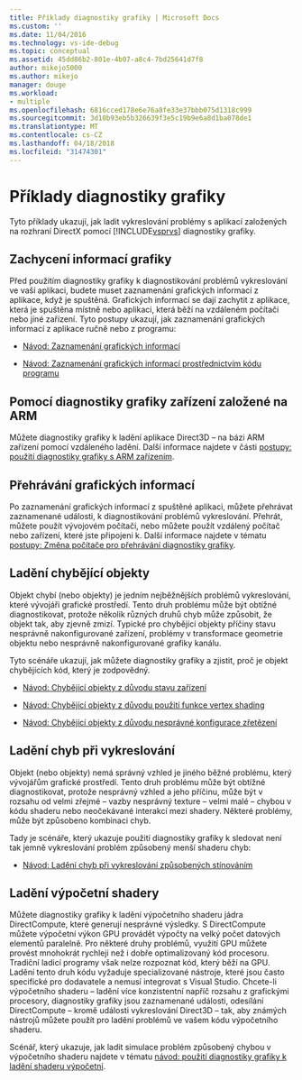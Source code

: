 ```yaml
---
title: Příklady diagnostiky grafiky | Microsoft Docs
ms.custom: ''
ms.date: 11/04/2016
ms.technology: vs-ide-debug
ms.topic: conceptual
ms.assetid: 45dd86b2-801e-4b07-a8c4-7bd25641d7f8
author: mikejo5000
ms.author: mikejo
manager: douge
ms.workload:
- multiple
ms.openlocfilehash: 6816cced178e6e76a8fe33e37bbb075d1318c999
ms.sourcegitcommit: 3d10b93eb5b326639f3e5c19b9e6a8d1ba078de1
ms.translationtype: MT
ms.contentlocale: cs-CZ
ms.lasthandoff: 04/18/2018
ms.locfileid: "31474301"
---
```

# <a name="graphics-diagnostics-examples"></a>Příklady diagnostiky grafiky
Tyto příklady ukazují, jak ladit vykreslování problémy s aplikací založených na rozhraní DirectX pomocí [!INCLUDE[vsprvs](../../code-quality/includes/vsprvs_md.md)] diagnostiky grafiky.  
  
## <a name="capturing-graphics-information"></a>Zachycení informací grafiky  
 Před použitím diagnostiky grafiky k diagnostikování problémů vykreslování ve vaší aplikaci, budete muset zaznamenání grafických informací z aplikace, když je spuštěná. Grafických informací se dají zachytit z aplikace, která je spuštěna místně nebo aplikaci, která běží na vzdáleném počítači nebo jiné zařízení. Tyto postupy ukazují, jak zaznamenání grafických informací z aplikace ručně nebo z programu:  
  
-   [Návod: Zaznamenání grafických informací](walkthrough-capturing-graphics-information.md)  
  
-   [Návod: Zaznamenání grafických informací prostřednictvím kódu programu](walkthrough-capturing-graphics-information-programmatically.md)  
  
## <a name="use-graphics-diagnostics-with-an-arm-based-device"></a>Pomocí diagnostiky grafiky zařízení založené na ARM  
 Můžete diagnostiky grafiky k ladění aplikace Direct3D – na bázi ARM zařízení pomocí vzdáleného ladění. Další informace najdete v části [postupy: použití diagnostiky grafiky s ARM zařízením](how-to-use-graphics-diagnostics-with-an-arm-device.md).  
  
## <a name="playing-back-graphics-information"></a>Přehrávání grafických informací  
 Po zaznamenání grafických informací z spuštěné aplikaci, můžete přehrávat zaznamenané události, k diagnostikování problémů vykreslování. Přehrát, můžete použít vývojovém počítači, nebo můžete použít vzdálený počítač nebo zařízení, které jste připojeni k. Další informace najdete v tématu [postupy: Změna počítače pro přehrávání diagnostiky grafiky](how-to-change-the-graphics-diagnostics-playback-machine.md).  
  
## <a name="debugging-missing-objects"></a>Ladění chybějící objekty  
 Objekt chybí (nebo objekty) je jedním nejběžnějších problémů vykreslování, které vývojáři grafické prostředí. Tento druh problému může být obtížné diagnostikovat, protože několik různých druhů chyb může způsobit, že objekt tak, aby zjevně zmizí. Typické pro chybějící objekty příčiny stavu nesprávně nakonfigurované zařízení, problémy v transformace geometrie objektu nebo nesprávně nakonfigurované grafiky kanálu.  
  
 Tyto scénáře ukazují, jak můžete diagnostiky grafiky a zjistit, proč je objekt chybějících kód, který je zodpovědný.  
  
-   [Návod: Chybějící objekty z důvodu stavu zařízení](walkthrough-missing-objects-due-to-device-state.md)  
  
-   [Návod: Chybějící objekty z důvodu použití funkce vertex shading](walkthrough-missing-objects-due-to-vertex-shading.md)  
  
-   [Návod: Chybějící objekty z důvodu nesprávné konfigurace zřetězení](walkthrough-missing-objects-due-to-misconfigured-pipeline.md)  
  
## <a name="debugging-rendering-errors"></a>Ladění chyb při vykreslování  
 Objekt (nebo objekty) nemá správný vzhled je jiného běžné problému, který vývojářům grafické prostředí. Tento druh problému může být obtížné diagnostikovat, protože nesprávný vzhled a jeho příčinu, může být v rozsahu od velmi zřejmé – vazby nesprávný texture – velmi malé – chybou v kódu shaderu nebo neočekávané interakcí mezi shadery. Některé problémy, může být způsobeno kombinaci chyb.  
  
 Tady je scénáře, který ukazuje použití diagnostiky grafiky k sledovat není tak jemně vykreslování problém způsobený menší shaderu chyb:  
  
-   [Návod: Ladění chyb při vykreslování způsobených stínováním](walkthrough-debugging-rendering-errors-due-to-shading.md)  
  
## <a name="debugging-compute-shaders"></a>Ladění výpočetní shadery  
 Můžete diagnostiky grafiky k ladění výpočetního shaderu jádra DirectCompute, které generují nesprávné výsledky. S DirectCompute můžete výpočetní výkon GPU provádět výpočty na velký počet datových elementů paralelně. Pro některé druhy problémů, využití GPU můžete provést mnohokrát rychleji než i dobře optimalizovaný kód procesoru. Tradiční ladicí programy však nelze rozpoznat kód, který běží na GPU. Ladění tento druh kódu vyžaduje specializované nástroje, které jsou často specifické pro dodavatele a nemusí integrovat s Visual Studio. Chcete-li výpočetního shaderu – ladění více konzistentní napříč rozsahu z grafickými procesory, diagnostiky grafiky jsou zaznamenané události, odesílání DirectCompute – kromě události vykreslování Direct3D – tak, aby známých nástrojů můžete použít pro ladění problémů ve vašem kódu výpočetního shaderu.  
  
 Scénář, který ukazuje, jak ladit simulace problém způsobený chybou v výpočetního shaderu najdete v tématu [návod: použití diagnostiky grafiky k ladění shaderu výpočetní](walkthrough-using-graphics-diagnostics-to-debug-a-compute-shader.md).